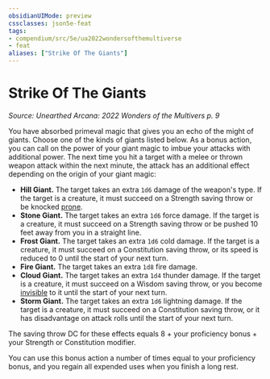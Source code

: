 ```yaml
---
obsidianUIMode: preview
cssclasses: json5e-feat
tags:
- compendium/src/5e/ua2022wondersofthemultiverse
- feat
aliases: ["Strike Of The Giants"]
---
```

# Strike Of The Giants
*Source: Unearthed Arcana: 2022 Wonders of the Multivers p. 9*  

You have absorbed primeval magic that gives you an echo of the might of giants. Choose one of the kinds of giants listed below. As a bonus action, you can call on the power of your giant magic to imbue your attacks with additional power. The next time you hit a target with a melee or thrown weapon attack within the next minute, the attack has an additional effect depending on the origin of your giant magic:

- **Hill Giant.** The target takes an extra `1d6` damage of the weapon's type. If the target is a creature, it must succeed on a Strength saving throw or be knocked [prone](/Systems/5e/rules/conditions.md#prone).  
- **Stone Giant.** The target takes an extra `1d6` force damage. If the target is a creature, it must succeed on a Strength saving throw or be pushed 10 feet away from you in a straight line.  
- **Frost Giant.** The target takes an extra `1d6` cold damage. If the target is a creature, it must succeed on a Constitution saving throw, or its speed is reduced to 0 until the start of your next turn.  
- **Fire Giant.** The target takes an extra `1d8` fire damage.  
- **Cloud Giant.** The target takes an extra `1d4` thunder damage. If the target is a creature, it must succeed on a Wisdom saving throw, or you become [invisible](/Systems/5e/rules/conditions.md#invisible) to it until the start of your next turn.  
- **Storm Giant.** The target takes an extra `1d6` lightning damage. If the target is a creature, it must succeed on a Constitution saving throw, or it has disadvantage on attack rolls until the start of your next turn.  

The saving throw DC for these effects equals 8 + your proficiency bonus + your Strength or Constitution modifier.

You can use this bonus action a number of times equal to your proficiency bonus, and you regain all expended uses when you finish a long rest.